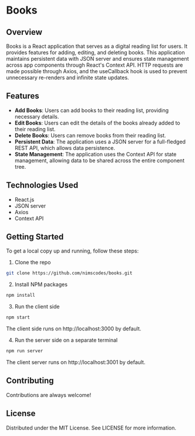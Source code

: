 # Books

## Overview

Books is a React application that serves as a digital reading list for users. It provides features for adding, editing, and deleting books. This application maintains persistent data with JSON server and ensures state management across app components through React's Context API. HTTP requests are made possible through Axios, and the useCallback hook is used to prevent unnecessary re-renders and infinite state updates.

## Features

- **Add Books**: Users can add books to their reading list, providing necessary details.
- **Edit Books**: Users can edit the details of the books already added to their reading list.
- **Delete Books**: Users can remove books from their reading list.
- **Persistent Data**: The application uses a JSON server for a full-fledged REST API, which allows data persistence.
- **State Management**: The application uses the Context API for state management, allowing data to be shared across the entire component tree.

## Technologies Used

- React.js
- JSON server
- Axios
- Context API

## Getting Started

To get a local copy up and running, follow these steps:

1. Clone the repo

```bash
git clone https://github.com/nimscodes/books.git
```

2. Install NPM packages

```bash
npm install
```

3. Run the client side

```bash
npm start
```

The client side runs on http://localhost:3000 by default.

4. Run the server side on a separate terminal

```bash
npm run server
```

The client server runs on http://localhost:3001 by default.


## Contributing
Contributions are always welcome!

## License
Distributed under the MIT License. See LICENSE for more information.
